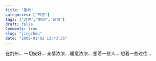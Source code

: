 ```yaml
---
title: "荆州"
categories: ["日志"]
tags: ["过往","荆州","亲情"]
draft: false
Comments: true
slug: "jingzhou"
date: "2009-01-02 13:43:36"
---
```


在荆州... 
一切安好... 
亲情浓浓... 
暖意浓浓... 
想着一些人... 
想着一些过往...

